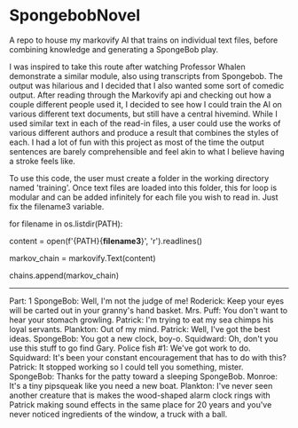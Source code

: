 # SpongebobNovel
A repo to house my markovify AI that trains on individual text files, before combining knowledge and generating a SpongeBob play.

I was inspired to take this route after watching Professor Whalen demonstrate a similar module, also using transcripts from Spongebob. The output was hilarious and I decided that I also wanted some sort of comedic output. After reading through the Markovify api and checking out how a couple different people used it, I decided to see how I could train the AI on various different text documents, but still have a central hivemind. While I used similar text in each of the read-in files, a user could use the works of various different authors and produce a result that combines the styles of each. I had a lot of fun with this project as most of the time the output sentences are barely comprehensible and feel akin to what I believe having a stroke feels like.  

To use this code, the user must create a folder in the working directory named 'training'. Once text files are loaded into this folder, this for loop is modular and can be added infinitely for each file you wish to read in. Just fix the filename3 variable. 

for filename in os.listdir(PATH):

content = open(f'{PATH}{**filename3**}', 'r').readlines()

markov_chain = markovify.Text(content)

chains.append(markov_chain)

____________________________________________________________________________________________________________________________________________________________________

Part: 1
SpongeBob: Well, I'm not the judge of me!
Roderick: Keep your eyes will be carted out in your granny's hand basket.
Mrs. Puff: You don't want to hear your stomach growling.
Patrick: I'm trying to eat my sea chimps his loyal servants.
Plankton: Out of my mind.
Patrick: Well, I've got the best ideas.
SpongeBob: You got a new clock, boy-o.
Squidward: Oh, don't you use this stuff to go find Gary.
Police fish #1: We've got work to do.
Squidward: It's been your constant encouragement that has to do with this?
Patrick: It stopped working so I could tell you something, mister.
SpongeBob: Thanks for the patty toward a sleeping SpongeBob.
Monroe: It's a tiny pipsqueak like you need a new boat.
Plankton: I've never seen another creature that is makes the wood-shaped alarm clock rings
with Patrick making sound effects in the same place for 20 years and you've never noticed
ingredients of the window, a truck with a ball.

